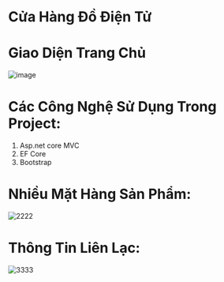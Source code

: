 # Cửa Hàng Đồ Điện Tử
# Giao Diện Trang Chủ
![image](https://user-images.githubusercontent.com/72533371/169936831-200fea8c-b6df-4654-bd08-bfd070c83c09.png)

# Các Công Nghệ Sử Dụng Trong Project:
1. Asp.net core MVC
2. EF Core
3. Bootstrap
# Nhiều Mặt Hàng Sản Phẩm:
![2222](https://user-images.githubusercontent.com/72533371/169937705-a94d7c54-0064-4fd2-b052-18f606378dc9.png)
# Thông Tin Liên Lạc:
![3333](https://user-images.githubusercontent.com/72533371/169938396-f732175f-15d7-4277-9c1d-3119580cf756.png)



